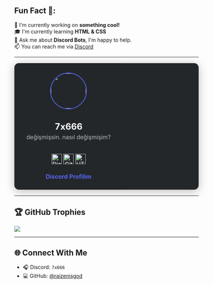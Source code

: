 ## Fun Fact 🎈:

🚀 I'm currently working on **something cool!**  
🎓 I'm currently learning **HTML & CSS**  
🤖 Ask me about **Discord Bots**, I'm happy to help.  
📫 You can reach me via [Discord](https://discord.com/users/355473219450437642)

---

<div align="center">
  <table style="border-radius: 12px; border: 1px solid #2f3136; background: #23272a; color: #fff; box-shadow: 0 4px 24px #0004;">
    <tr>
      <td style="padding: 24px 32px; text-align: center;">
        <img src="https://cdn.discordapp.com/avatars/355473219450437642/634ca5f51a9eb95daa9de7b5ef6fa2fd.png?size=128" width="96" style="border-radius: 50%; border: 2px solid #5865f2;">
        <h2 style="margin-bottom: 0;">7x666</h2>
        <p style="margin-top: 4px; color: #b9bbbe;">değişmişsin. nasıl değişmişim?</p>
        <br>
        <!-- Rozetler -->
        <img src="https://cdn.jsdelivr.net/gh/edent/SuperTinyIcons/images/svg/discord.svg" width="28" title="Discord">
        <img src="https://cdn.jsdelivr.net/gh/edent/SuperTinyIcons/images/svg/github.svg" width="28" title="GitHub">
        <img src="https://cdn.jsdelivr.net/gh/edent/SuperTinyIcons/images/svg/html5.svg" width="28" title="HTML5">
        <!-- İstediğin kadar rozet ekleyebilirsin -->
        <br><br>
        <a href="https://discord.com/users/355473219450437642" style="color: #5865f2; text-decoration: none; font-weight: bold;" target="_blank">
          Discord Profilim
        </a>
      </td>
    </tr>
  </table>
</div>

---

## 🏆 GitHub Trophies

[![](https://github-profile-trophy.vercel.app/?username=bizsizibulurzz&theme=darkhub&no-frame=true&no-bg=true&margin-w=5)](https://github.com/ryo-ma/github-profile-trophy)

---

## 🌐 Connect With Me

- 🎧 Discord: `7x666`
- 💻 GitHub: [@raizenisgod](https://github.com/raizenisgod)

